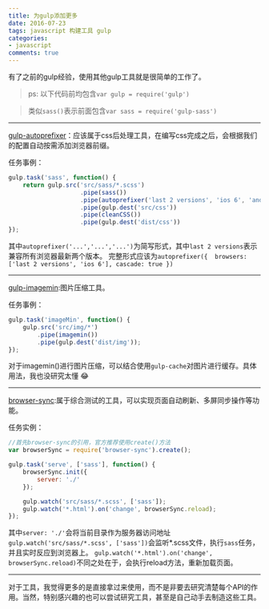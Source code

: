 ```yaml
---
title: 为gulp添加更多
date: 2016-07-23
tags: javascript 构建工具 gulp
categories: 
- javascript
comments: true
---
```


有了之前的gulp经验，使用其他gulp工具就是很简单的工作了。

> ps:	以下代码前均包含`var gulp = require('gulp')`

> 类似`sass()`表示前面包含`var sass = require('gulp-sass')`

--------------

[gulp-autoprefixer](https://www.npmjs.com/package/gulp-autoprefixer)：应该属于css后处理工具，在编写css完成之后，会根据我们的配置自动按需添加浏览器前缀。

任务事例：
```javascript
gulp.task('sass', function() {
	return gulp.src('src/sass/*.scss')
					.pipe(sass())
					.pipe(autoprefixer('last 2 versions', 'ios 6', 'android 4'))	//autoprefixer
					.pipe(gulp.dest('src/css'))
					.pipe(cleanCSS())																							//css压缩工具，前面介绍有
					.pipe(gulp.dest('dist/css'))
});
```
其中`autoprefixer('...','...','...')`为简写形式，其中`last 2 versions`表示兼容所有浏览器最新两个版本。
完整形式应该为`autoprefixer({ 
	browsers: ['last 2 versions', 'ios 6'],
	cascade: true
})`

***

[gulp-imagemin](https://www.npmjs.com/package/gulp-imagemin):图片压缩工具。

任务事例：
```javascript
gulp.task('imageMin', function() {
	gulp.src('src/img/*')
		.pipe(imagemin())
		.pipe(gulp.dest('dist/img'));
});
```
对于imagemin()进行图片压缩，可以结合使用`gulp-cache`对图片进行缓存。具体用法，我也没研究太懂 :joy:

***

[browser-sync](https://www.npmjs.com/package/browser-sync):属于综合测试的工具，可以实现页面自动刷新、多屏同步操作等功能。

任务实例：
```javascript
//首先browser-sync的引用，官方推荐使用create()方法
var browserSync = require('browser-sync').create();

gulp.task('serve', ['sass'], function() {
	browserSync.init({
		server: './'
	});

	gulp.watch('src/sass/*.scss', ['sass']);
	gulp.watch('*.html').on('change', browserSync.reload);
});
```
其中`server: './'`会将当前目录作为服务器访问地址<br/>
`gulp.watch('src/sass/*.scss', ['sass'])`会监听*.scss文件，执行`sass`任务，并且实时反应到浏览器上。
`gulp.watch('*.html').on('change', browserSync.reload)`不同之处在于，会执行reload方法，重新加载页面。

--------

对于工具，我觉得更多的是直接拿过来使用，而不是非要去研究清楚每个API的作用。当然，特别感兴趣的也可以尝试研究工具，甚至是自己动手去制造这些工具。